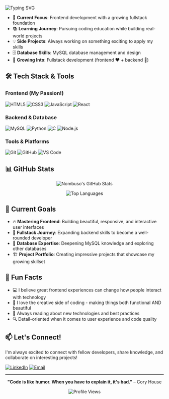 ![Typing SVG](https://readme-typing-svg.herokuapp.com/?lines=Hello,+I'm+Nombuso!;Coding+Student+%26+Developer;Frontend+Enthusiast;Building+Fullstack+Skills;Always+Learning+Something+New!&font=Fira%20Code&center=true&width=500&height=60&color=58a6ff&vCenter=true&size=22)

- 🎯 **Current Focus**: Frontend development with a growing fullstack foundation
- 📚 **Learning Journey**: Pursuing coding education while building real-world projects
- 💡 **Side Projects**: Always working on something exciting to apply my skills
- 🗄️ **Database Skills**: MySQL database management and design
- 🌱 **Growing Into**: Fullstack development (frontend ❤️ + backend 💪)

## 🛠️ Tech Stack & Tools

### Frontend (My Passion!)
![HTML5](https://img.shields.io/badge/HTML5-E34F26?style=for-the-badge&logo=html5&logoColor=white)
![CSS3](https://img.shields.io/badge/CSS3-1572B6?style=for-the-badge&logo=css3&logoColor=white)
![JavaScript](https://img.shields.io/badge/JavaScript-F7DF1E?style=for-the-badge&logo=javascript&logoColor=black)
![React](https://img.shields.io/badge/React-20232A?style=for-the-badge&logo=react&logoColor=61DAFB)

### Backend & Database
![MySQL](https://img.shields.io/badge/MySQL-005C84?style=for-the-badge&logo=mysql&logoColor=white)
![Python](https://img.shields.io/badge/Python-3776AB?style=for-the-badge&logo=python&logoColor=white)
![C](https://img.shields.io/badge/C-00599C?style=for-the-badge&logo=c&logoColor=white)
![Node.js](https://img.shields.io/badge/Node.js-43853D?style=for-the-badge&logo=node.js&logoColor=white)


### Tools & Platforms
![Git](https://img.shields.io/badge/Git-F05032?style=for-the-badge&logo=git&logoColor=white)
![GitHub](https://img.shields.io/badge/GitHub-100000?style=for-the-badge&logo=github&logoColor=white)
![VS Code](https://img.shields.io/badge/VS_Code-0078D4?style=for-the-badge&logo=visual%20studio%20code&logoColor=white)

## 📊 GitHub Stats

<div align="center">
  
![Nombuso's GitHub Stats](https://github-readme-stats.vercel.app/api?username=octaviav&show_icons=true&theme=tokyonight&hide_border=true&include_all_commits=true&count_private=true)

![Top Languages](https://github-readme-stats.vercel.app/api/top-langs/?username=octaviav&layout=compact&theme=tokyonight&hide_border=true)

</div>

## 🎯 Current Goals

- 🔥 **Mastering Frontend**: Building beautiful, responsive, and interactive user interfaces
- 🚀 **Fullstack Journey**: Expanding backend skills to become a well-rounded developer
- 💾 **Database Expertise**: Deepening MySQL knowledge and exploring other databases
- 🏗️ **Project Portfolio**: Creating impressive projects that showcase my growing skillset

## 🌟 Fun Facts

- 💻 I believe great frontend experiences can change how people interact with technology
- 🎨 I love the creative side of coding - making things both functional AND beautiful
- 📖 Always reading about new technologies and best practices
- 🔍 Detail-oriented when it comes to user experience and code quality

## 📫 Let's Connect!

I'm always excited to connect with fellow developers, share knowledge, and collaborate on interesting projects!

[![LinkedIn](https://img.shields.io/badge/LinkedIn-0077B5?style=for-the-badge&logo=linkedin&logoColor=white)](https://www.linkedin.com/in/nombuso-simelane/)
[![Email](https://img.shields.io/badge/Email-D14836?style=for-the-badge&logo=gmail&logoColor=white)](mailto:octavia7104@gmail.com)

---

<div align="center">

**"Code is like humor. When you have to explain it, it's bad."** – Cory House

![Profile Views](https://komarev.com/ghpvc/?username=octaviav&color=brightgreen&style=flat-square)

</div>
